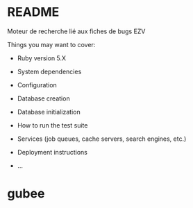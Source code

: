 # README

Moteur de recherche lié aux fiches de bugs EZV

Things you may want to cover:

* Ruby version
5.X

* System dependencies

* Configuration

* Database creation

* Database initialization

* How to run the test suite

* Services (job queues, cache servers, search engines, etc.)

* Deployment instructions

* ...
# gubee
